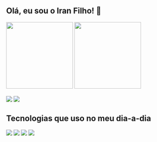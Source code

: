 ## Olá, eu sou o Iran Filho! 👋

<div>
  <img height="180rem" src="https://github-readme-stats.vercel.app/api?username=iranfilhof&show_icons=true&theme=dark"/>
  <img height="180rem" src="https://github-readme-stats.vercel.app/api/top-langs/?username=iranfilhof&layout=compact&theme=dark"/>
</div>
<br>
<a href="mailto:iranfilhof11@gmail.com" target="_blank"><img src="https://img.shields.io/badge/Gmail-D14836?style=for-the-badge&logo=gmail&logoColor=white"/></a>
<a href="https://www.linkedin.com/in/iran-filho-816295236/" target="_blank"><img src="https://img.shields.io/badge/LinkedIn-0077B5?style=for-the-badge&logo=linkedin&logoColor=white"/></a>

 <h2>Tecnologias que uso no meu dia-a-dia</h2>

<div>
 <img src="https://img.shields.io/badge/JavaScript-F7DF1E?style=for-the-badge&logo=javascript&logoColor=black"/>
 <img src="https://img.shields.io/badge/CSS3-1572B6?style=for-the-badge&logo=css3&logoColor=white"/>
 <img src="https://img.shields.io/badge/HTML5-E34F26?style=for-the-badge&logo=html5&logoColor=white"/>
 <img src="https://img.shields.io/badge/Node.js-43853D?style=for-the-badge&logo=node.js&logoColor=white"/>
</div>

